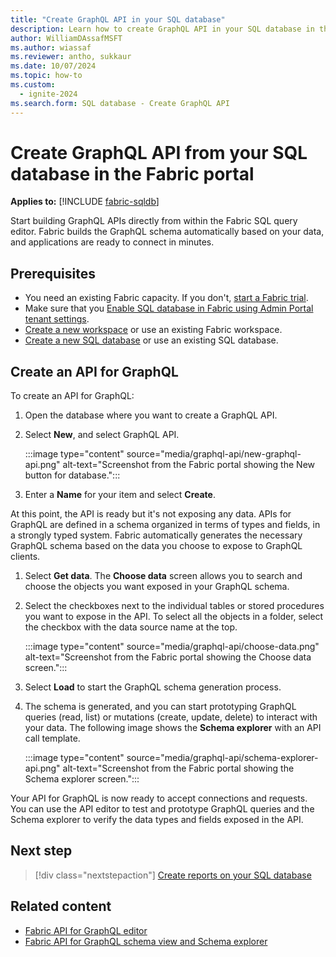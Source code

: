 ```yaml
---
title: "Create GraphQL API in your SQL database"
description: Learn how to create GraphQL API in your SQL database in the Fabric portal.
author: WilliamDAssafMSFT
ms.author: wiassaf
ms.reviewer: antho, sukkaur
ms.date: 10/07/2024
ms.topic: how-to
ms.custom:
  - ignite-2024
ms.search.form: SQL database - Create GraphQL API
---
```

# Create GraphQL API from your SQL database in the Fabric portal

**Applies to:** [!INCLUDE [fabric-sqldb](../includes/applies-to-version/fabric-sqldb.md)]

Start building GraphQL APIs directly from within the Fabric SQL query editor. Fabric builds the GraphQL schema automatically based on your data, and applications are ready to connect in minutes.

## Prerequisites

- You need an existing Fabric capacity. If you don't, [start a Fabric trial](../../fundamentals/fabric-trial.md).
- Make sure that you [Enable SQL database in Fabric using Admin Portal tenant settings](enable.md).
- [Create a new workspace](../../fundamentals/workspaces.md) or use an existing Fabric workspace.
- [Create a new SQL database](create.md) or use an existing SQL database.

## Create an API for GraphQL

To create an API for GraphQL:

1. Open the database where you want to create a GraphQL API.
1. Select **New**, and select GraphQL API.

   :::image type="content" source="media/graphql-api/new-graphql-api.png" alt-text="Screenshot from the Fabric portal showing the New button for database.":::

1. Enter a **Name** for your item and select **Create**.

At this point, the API is ready but it's not exposing any data. APIs for GraphQL are defined in a schema organized in terms of types and fields, in a strongly typed system. Fabric automatically generates the necessary GraphQL schema based on the data you choose to expose to GraphQL clients.

1. Select **Get data**. The **Choose data** screen allows you to search and choose the objects you want exposed in your GraphQL schema.
1. Select the checkboxes next to the individual tables or stored procedures you want to expose in the API. To select all the objects in a folder, select the checkbox with the data source name at the top.

   :::image type="content" source="media/graphql-api/choose-data.png" alt-text="Screenshot from the Fabric portal showing the Choose data screen.":::

1. Select **Load** to start the GraphQL schema generation process.
1. The schema is generated, and you can start prototyping GraphQL queries (read, list) or mutations (create, update, delete) to interact with your data. The following image shows the **Schema explorer** with an API call template.

   :::image type="content" source="media/graphql-api/schema-explorer-api.png" alt-text="Screenshot from the Fabric portal showing the Schema explorer screen.":::

Your API for GraphQL is now ready to accept connections and requests. You can use the API editor to test and prototype GraphQL queries and the Schema explorer to verify the data types and fields exposed in the API.

## Next step

> [!div class="nextstepaction"]
> [Create reports on your SQL database](create-reports.md)

## Related content

- [Fabric API for GraphQL editor](/fabric/data-engineering/api-graphql-editor)
- [Fabric API for GraphQL schema view and Schema explorer](/fabric/data-engineering/graphql-schema-view)
